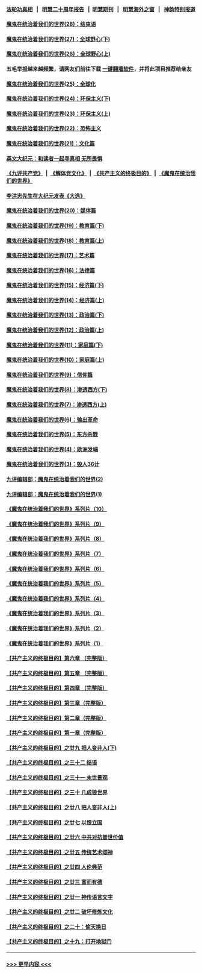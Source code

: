 #### [法轮功真相](https://github.com/gfw-breaker/truth/blob/master/README.md?t=0) &nbsp;&nbsp;|&nbsp;&nbsp; [明慧二十周年报告](https://github.com/gfw-breaker/mh-reports/blob/master/README.md?t=0) &nbsp;&nbsp;|&nbsp;&nbsp;[明慧期刊](https://github.com/gfw-breaker/mh-qikan) &nbsp;&nbsp;|&nbsp;&nbsp; [明慧海外之窗](https://github.com/gfw-breaker/mh-news/blob/master/README.md?t=0) &nbsp;&nbsp;|&nbsp;&nbsp; [神韵特别报道](https://github.com/gfw-breaker/mh-news/blob/master/shenyun.md?t=0)
#### [魔鬼在统治着我们的世界(28)：结束语](../pages/nsc422/n10936246.md?t=07010352) 
#### [魔鬼在统治着我们的世界(27)：全球野心(下)](../pages/nsc422/n10928319.md?t=07010352) 
#### [魔鬼在统治着我们的世界(26)：全球野心(上)](../pages/nsc422/n10900318.md?t=07010352) 
#### 五毛举报越来越频繁，请网友们前往下载 [一键翻墙软件](https://github.com/gfw-breaker/ssr-accounts)，并将此项目推荐给亲友
#### [魔鬼在统治着我们的世界(25)：全球化](../pages/nsc422/n10788205.md?t=07010352) 
#### [魔鬼在统治着我们的世界(24)：环保主义(下)](../pages/nsc422/n10695307.md?t=07010352) 
#### [魔鬼在统治着我们的世界(23)：环保主义(上)](../pages/nsc422/n10688613.md?t=07010352) 
#### [魔鬼在统治着我们的世界(22)：恐怖主义](../pages/nsc422/n10614727.md?t=07010352) 
#### [魔鬼在统治着我们的世界(21)：文化篇](../pages/nsc422/n10597706.md?t=07010352) 
#### [英文大纪元：和读者一起寻真相 无所畏惧](../pages/nsc422/n12542027.md?t=07010352) 
#### [《九评共产党》](https://github.com/begood0513/9ping.md/blob/master/README.md) &nbsp;|&nbsp; [《解体党文化》](../../../../jtdwh.md/blob/master/README.md)  &nbsp;|&nbsp; [《共产主义的终极目的》](../../../../gczydzjmd.md/blob/master/README.md) &nbsp;|&nbsp; [《魔鬼在统治我们的世界》](../../../../mgztzwmdsj.md/blob/master/README.md) 
#### [李洪志先生在大纪元发表《大选》](../pages/nsc422/n12534746.md?t=07010352) 
#### [魔鬼在统治着我们的世界(20)：媒体篇](../pages/nsc422/n10586579.md?t=07010352) 
#### [魔鬼在统治着我们的世界(19)：教育篇(下)](../pages/nsc422/n10564808.md?t=07010352) 
#### [魔鬼在统治着我们的世界(18)：教育篇(上)](../pages/nsc422/n10526970.md?t=07010352) 
#### [魔鬼在统治着我们的世界(17)：艺术篇](../pages/nsc422/n10499093.md?t=07010352) 
#### [魔鬼在统治着我们的世界(16)：法律篇](../pages/nsc422/n10485969.md?t=07010352) 
#### [魔鬼在统治着我们的世界(15)：经济篇(下)](../pages/nsc422/n10469975.md?t=07010352) 
#### [魔鬼在统治着我们的世界(14)：经济篇(上)](../pages/nsc422/n10457370.md?t=07010352) 
#### [魔鬼在统治着我们的世界(13)：政治篇(下)](../pages/nsc422/n10448270.md?t=07010352) 
#### [魔鬼在统治着我们的世界(12)：政治篇(上)](../pages/nsc422/n10444576.md?t=07010352) 
#### [魔鬼在统治着我们的世界(11)：家庭篇(下)](../pages/nsc422/n10440961.md?t=07010352) 
#### [魔鬼在统治着我们的世界(10)：家庭篇(上)](../pages/nsc422/n10435448.md?t=07010352) 
#### [魔鬼在统治着我们的世界(9)：信仰篇](../pages/nsc422/n10432159.md?t=07010352) 
#### [魔鬼在统治着我们的世界(8)：渗透西方(下)](../pages/nsc422/n10429603.md?t=07010352) 
#### [魔鬼在统治着我们的世界(7)：渗透西方(上)](../pages/nsc422/n10426013.md?t=07010352) 
#### [魔鬼在统治着我们的世界(6)：输出革命](../pages/nsc422/n10421536.md?t=07010352) 
#### [魔鬼在统治着我们的世界(5)：东方杀戮](../pages/nsc422/n10417707.md?t=07010352) 
#### [魔鬼在统治着我们的世界(4)：欧洲发端](../pages/nsc422/n10414890.md?t=07010352) 
#### [魔鬼在统治着我们的世界(3)：毁人36计](../pages/nsc422/n10411583.md?t=07010352) 
#### [九评编辑部：魔鬼在统治着我们的世界(2)](../pages/nsc422/n10410036.md?t=07010352) 
#### [九评编辑部：魔鬼在统治着我们的世界(1)](../pages/nsc422/n10406825.md?t=07010352) 
#### [《魔鬼在统治着我们的世界》系列片（10）](../pages/nsc422/n12292670.md?t=07010352) 
#### [《魔鬼在统治着我们的世界》系列片（9）](../pages/nsc422/n12290859.md?t=07010352) 
#### [《魔鬼在统治着我们的世界》系列片（8）](../pages/nsc422/n12287445.md?t=07010352) 
#### [《魔鬼在统治着我们的世界》系列片（7）](../pages/nsc422/n12283425.md?t=07010352) 
#### [《魔鬼在统治着我们的世界》系列片（6）](../pages/nsc422/n12282314.md?t=07010352) 
#### [《魔鬼在统治着我们的世界》系列片（5）](../pages/nsc422/n12281419.md?t=07010352) 
#### [《魔鬼在统治着我们的世界》系列片（4）](../pages/nsc422/n12274024.md?t=07010352) 
#### [《魔鬼在统治着我们的世界》系列片（3）](../pages/nsc422/n12271322.md?t=07010352) 
#### [《魔鬼在统治着我们的世界》系列片（2）](../pages/nsc422/n12269049.md?t=07010352) 
#### [《魔鬼在统治着我们的世界》系列片（1）](../pages/nsc422/n12267575.md?t=07010352) 
#### [【共产主义的终极目的】第六章 （完整版）](../pages/nsc422/n11428913.md?t=07010352) 
#### [【共产主义的终极目的】第五章 （完整版）](../pages/nsc422/n11428912.md?t=07010352) 
#### [【共产主义的终极目的】第四章 （完整版）](../pages/nsc422/n11428907.md?t=07010352) 
#### [【共产主义的终极目的】第三章（完整版）](../pages/nsc422/n11428848.md?t=07010352) 
#### [【共产主义的终极目的】第二章（完整版）](../pages/nsc422/n11428831.md?t=07010352) 
#### [【共产主义的终极目的】第一章（完整版）](../pages/nsc422/n11417651.md?t=07010352) 
#### [【共产主义的终极目的】之廿九 把人变非人(下)](../pages/nsc422/n11344140.md?t=07010352) 
#### [【共产主义的终极目的】之三十二 结语](../pages/nsc422/n11360535.md?t=07010352) 
#### [【共产主义的终极目的】之三十一 末世景观](../pages/nsc422/n11351129.md?t=07010352) 
#### [【共产主义的终极目的】之三十 几成狼世界](../pages/nsc422/n11348280.md?t=07010352) 
#### [【共产主义的终极目的】之廿八 把人变非人(上)](../pages/nsc422/n11340492.md?t=07010352) 
#### [【共产主义的终极目的】之廿七 以恨立国](../pages/nsc422/n11336944.md?t=07010352) 
#### [【共产主义的终极目的】之廿六 中共对抗普世价值](../pages/nsc422/n11324785.md?t=07010352) 
#### [【共产主义的终极目的】之廿五 传统艺术颂神](../pages/nsc422/n11296396.md?t=07010352) 
#### [【共产主义的终极目的】之廿四 人伦典范](../pages/nsc422/n11296397.md?t=07010352) 
#### [【共产主义的终极目的】之廿三 富而有德](../pages/nsc422/n11283598.md?t=07010352) 
#### [【共产主义的终极目的】之廿一 神传语言文字](../pages/nsc422/n11263265.md?t=07010352) 
#### [【共产主义的终极目的】之廿二 破坏修炼文化](../pages/nsc422/n11245728.md?t=07010352) 
#### [【共产主义的终极目的】之二十：偷天换日](../pages/nsc422/n11238846.md?t=07010352) 
#### [【共产主义的终极目的】之十九：打开地狱门](../pages/nsc422/n11206376.md?t=07010352) 

----
#### [ >>> 更早内容 <<< ](../indexes/nsc422-earlier.md)
